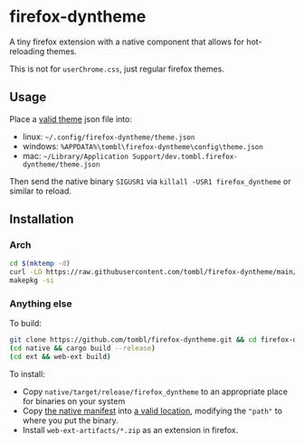 # firefox-dyntheme

A tiny firefox extension with a native component that allows for hot-reloading
themes.

This is not for `userChrome.css`, just regular firefox themes.

<!-- video -->

## Usage

Place a
[valid theme](https://developer.mozilla.org/en-US/docs/Mozilla/Add-ons/WebExtensions/manifest.json/theme)
json file into:

- linux: `~/.config/firefox-dyntheme/theme.json`
- windows: `%APPDATA%\tombl\firefox-dyntheme\config\theme.json`
- mac: `~/Library/Application Support/dev.tombl.firefox-dyntheme/theme.json`

Then send the native binary `SIGUSR1` via `killall -USR1 firefox_dyntheme` or
similar to reload.

## Installation

### Arch

```sh
cd $(mktemp -d)
curl -LO https://raw.githubusercontent.com/tombl/firefox-dyntheme/main/pkg/PKGBUILD
makepkg -si
```

### Anything else

To build:

```sh
git clone https://github.com/tombl/firefox-dyntheme.git && cd firefox-dyntheme
(cd native && cargo build --release)
(cd ext && web-ext build)
```

To install:

- Copy `native/target/release/firefox_dyntheme` to an appropriate place for
  binaries on your system
- Copy [the native manifest](./dev.tombl.dyntheme.json) into
  [a valid location](https://developer.mozilla.org/en-US/docs/Mozilla/Add-ons/WebExtensions/Native_manifests#manifest_location),
  modifying the `"path"` to where you put the binary.
- Install `web-ext-artifacts/*.zip` as an extension in firefox.